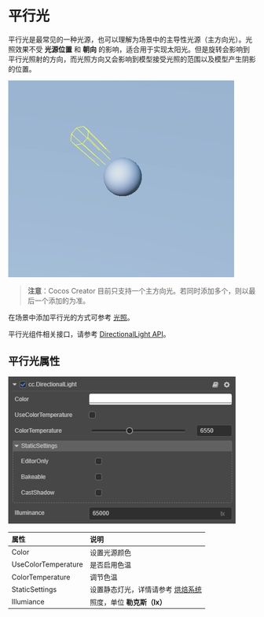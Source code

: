 # 平行光

平行光是最常见的一种光源，也可以理解为场景中的主导性光源（主方向光）。光照效果不受 **光源位置** 和 **朝向** 的影响，适合用于实现太阳光。但是旋转会影响到平行光照射的方向，而光照方向又会影响到模型接受光照的范围以及模型产生阴影的位置。

![image](dir-light.jpg)

> **注意**：Cocos Creator 目前只支持一个主方向光。若同时添加多个，则以最后一个添加的为准。

在场景中添加平行光的方式可参考 [光照](../light.md)。

平行光组件相关接口，请参考 [DirectionalLight API](../../../api/zh/classes/component_light.directionallight.html)。

## 平行光属性

![image](dir-light-prop.png)

| 属性 | 说明 |
| :------ | :-- |
| Color | 设置光源颜色 |
| UseColorTemperature | 是否启用色温 |
| ColorTemperature | 调节色温 |
| StaticSettings | 设置静态灯光，详情请参考 [烘焙系统](../../../editor/lightmap/index.md) |
| Illumiance | 照度，单位 **勒克斯（lx）** |
